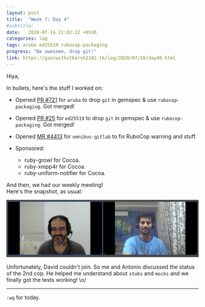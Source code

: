 ```yaml
---
layout: post
title:  "Week 7: Day 4"
#subtitle:
date:   2020-07-16 21:02:12 +0530
categories: log
tags: aruba ed25519 rubocop-packaging
progress: "Be awesome, drop git!"
link: https://gsocwithutkarsh2102.tk/log/2020/07/16/day46.html
---
```


Hiya,

In bullets, here's the stuff I worked on:

- Opened [PR #721](https://github.com/cucumber/aruba/pull/721) for `aruba`
  to drop `git` in gemspec & use `rubocop-packaging`. Got merged!

- Opened [PR #25](https://github.com/RubyCrypto/ed25519/pull/25) for
  `ed25519` to drop `git` in gemspec & use `rubocop-packaging`. Got merged!

- Opened [MR #4413](https://gitlab.com/gitlab-org/omnibus-gitlab/-/merge_requests/4413)
  for `omnibus-gitlab` to fix RuboCop warning and stuff.

- Sponsored:
  - ruby-growl for Cocoa.
  - ruby-xmpp4r for Cocoa.
  - ruby-uniform-notifier for Cocoa.

And then, we had our weekly meeting!  
Here's the snapshot, as usual:  

![meeting snapshot](/assets/images/meeting7.png)

Unfortunately, David couldn't join. So me and Antonio discussed the status
of the 2nd cop. He helped me understand about `stubs` and `mocks` and we
finally got the tests working! \o/

---

`:wq` for today.
